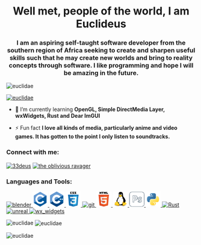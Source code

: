<h1 align="center">Well met, people of the world, I am Euclideus</h1>
<h3 align="center">I am an aspiring self-taught software developer from the southern region of Africa seeking to create and sharpen useful skills such that he may create new worlds and bring to reality concepts through software. I like programming and hope I will be amazing in the future.</h3>

<p align="left"> <img src="https://komarev.com/ghpvc/?username=euclidae&label=Profile%20views&color=0e75b6&style=flat" alt="euclidae" /> </p>

<p align="left"> <a href="https://github.com/ryo-ma/github-profile-trophy"><img src="https://github-profile-trophy.vercel.app/?username=euclidae" alt="euclidae" /></a> </p>

- 🌱 I’m currently learning **OpenGL, Simple DirectMedia Layer, wxWidgets, Rust and Dear ImGUI**

- ⚡ Fun fact **I love all kinds of media, particularly anime and video games. It has gotten to the point I only listen to soundtracks.**

<h3 align="left">Connect with me:</h3>
<p align="left">
<a href="https://instagram.com/33deus" target="blank"><img align="center" src="https://raw.githubusercontent.com/rahuldkjain/github-profile-readme-generator/master/src/images/icons/Social/instagram.svg" alt="33deus" height="30" width="40" /></a>
<a href="https://www.hackerrank.com/the oblivious ravager" target="blank"><img align="center" src="https://raw.githubusercontent.com/rahuldkjain/github-profile-readme-generator/master/src/images/icons/Social/hackerrank.svg" alt="the oblivious ravager" height="30" width="40" /></a>
</p>

<h3 align="left">Languages and Tools:</h3>
<p align="left"> <a href="https://www.blender.org/" target="_blank" rel="noreferrer"> <img src="https://download.blender.org/branding/community/blender_community_badge_white.svg" alt="blender" width="40" height="40"/> </a> <a href="https://www.cprogramming.com/" target="_blank" rel="noreferrer"> <img src="https://raw.githubusercontent.com/devicons/devicon/master/icons/c/c-original.svg" alt="c" width="40" height="40"/> </a> <a href="https://www.w3schools.com/cpp/" target="_blank" rel="noreferrer"> <img src="https://raw.githubusercontent.com/devicons/devicon/master/icons/cplusplus/cplusplus-original.svg" alt="cplusplus" width="40" height="40"/> </a> <a href="https://www.w3schools.com/css/" target="_blank" rel="noreferrer"> <img src="https://raw.githubusercontent.com/devicons/devicon/master/icons/css3/css3-original-wordmark.svg" alt="css3" width="40" height="40"/> </a> <a href="https://git-scm.com/" target="_blank" rel="noreferrer"> <img src="https://www.vectorlogo.zone/logos/git-scm/git-scm-icon.svg" alt="git" width="40" height="40"/> </a> <a href="https://www.w3.org/html/" target="_blank" rel="noreferrer"> <img src="https://raw.githubusercontent.com/devicons/devicon/master/icons/html5/html5-original-wordmark.svg" alt="html5" width="40" height="40"/> </a> <a href="https://www.linux.org/" target="_blank" rel="noreferrer"> <img src="https://raw.githubusercontent.com/devicons/devicon/master/icons/linux/linux-original.svg" alt="linux" width="40" height="40"/> </a> <a href="https://www.photoshop.com/en" target="_blank" rel="noreferrer"> <img src="https://raw.githubusercontent.com/devicons/devicon/master/icons/photoshop/photoshop-line.svg" alt="photoshop" width="40" height="40"/> </a> <a href="https://www.python.org" target="_blank" rel="noreferrer"> <img src="https://raw.githubusercontent.com/devicons/devicon/master/icons/python/python-original.svg" alt="python" width="40" height="40"/> </a> <a href="https://www.rust-lang.org" target="_blank" rel="noreferrer">
  <img src="https://rust-lang.org/img/logo-rust-2023.svg" alt="Rust" width="40" height="40"/>
</a> <a href="https://unrealengine.com/" target="_blank" rel="noreferrer"> <img src="https://raw.githubusercontent.com/kenangundogan/fontisto/036b7eca71aab1bef8e6a0518f7329f13ed62f6b/icons/svg/brand/unreal-engine.svg" alt="unreal" width="40" height="40"/> </a> <a href="https://www.wxwidgets.org/" target="_blank" rel="noreferrer"> <img src="https://upload.wikimedia.org/wikipedia/commons/b/bb/WxWidgets.svg" alt="wx_widgets" width="40" height="40"/> </a> </p>

<p><img align="left" src="https://github-readme-stats.vercel.app/api/top-langs?username=euclidae&show_icons=true&locale=en&layout=compact" alt="euclidae" /></p>

<p>&nbsp;<img align="center" src="https://github-readme-stats.vercel.app/api?username=euclidae&show_icons=true&locale=en" alt="euclidae" /></p>

<p><img align="center" src="https://github-readme-streak-stats.herokuapp.com/?user=euclidae&" alt="euclidae" /></p>

